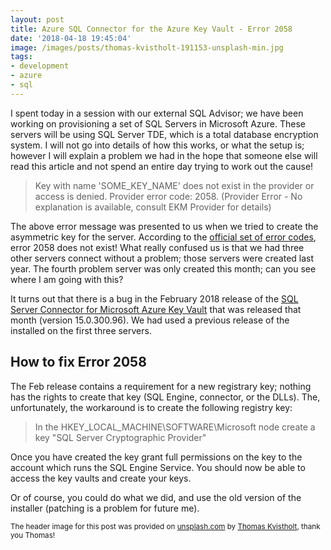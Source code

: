 ```yaml
---
layout: post
title: Azure SQL Connector for the Azure Key Vault - Error 2058
date: '2018-04-18 19:45:04'
image: /images/posts/thomas-kvistholt-191153-unsplash-min.jpg
tags:
- development
- azure
- sql
---
```


I spent today in a session with our external SQL Advisor; we have been working on provisioning a set of SQL Servers in Microsoft Azure. These servers will be using SQL Server TDE, which is a total database encryption system. I will not go into details of how this works, or what the setup is; however I will explain a problem we had in the hope that someone else will read this article and not spend an entire day trying to work out the cause!

>Key with name 'SOME_KEY_NAME' does not exist in the provider or access is denied. Provider error code: 2058.  (Provider Error - No explanation is available, consult EKM Provider for details)

The above error message was presented to us when we tried to create the asymmetric key for the server. According to the [official set of error codes](https://docs.microsoft.com/en-us/sql/relational-databases/security/encryption/sql-server-connector-maintenance-troubleshooting?view=sql-server-2017), error 2058 does not exist! What really confused us is that we had three other servers connect without a problem; those servers were created last year. The fourth problem server was only created this month; can you see where I am going with this?

It turns out that there is a bug in the February 2018 release of the [SQL Server Connector for Microsoft Azure Key Vault](https://www.microsoft.com/en-us/download/details.aspx?id=45344) that was released that month (version 15.0.300.96). We had used a previous release of the installed on the first three servers.

## How to fix Error 2058
The Feb release contains a requirement for a new registrary key; nothing has the rights to create that key (SQL Engine, connector, or the DLLs). The, unfortunately, the workaround is to create the following registry key:

>In the HKEY_LOCAL_MACHINE\SOFTWARE\Microsoft node create a key "SQL Server Cryptographic Provider"

Once you have created the key grant full permissions on the key to the account which runs the SQL Engine Service. You should now be able to access the key vaults and create your keys.

Or of course, you could do what we did, and use the old version of the installer (patching is a problem for future me).

<small>The header image for this post was provided on [unsplash.com](https://unsplash.com) by [Thomas Kvistholt](https://unsplash.com/@freeche), thank you Thomas!</small>